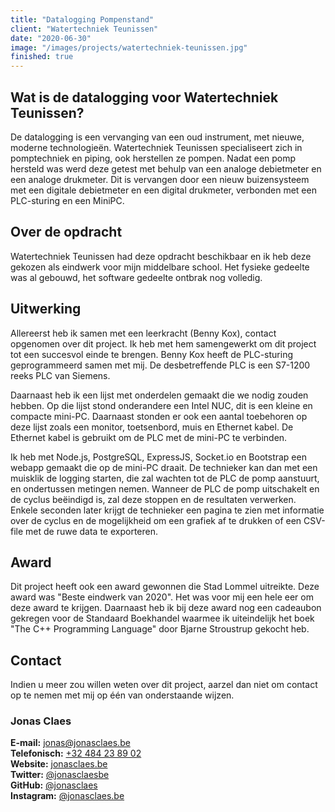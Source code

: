 ```yaml
---
title: "Datalogging Pompenstand"
client: "Watertechniek Teunissen"
date: "2020-06-30"
image: "/images/projects/watertechniek-teunissen.jpg"
finished: true
---
```


## Wat is de datalogging voor Watertechniek Teunissen?

De datalogging is een vervanging van een oud instrument, met nieuwe, moderne technologieën. Watertechniek Teunissen specialiseert zich in pomptechniek en piping, ook herstellen ze pompen. Nadat een pomp hersteld was werd deze getest met behulp van een analoge debietmeter en een analoge drukmeter. Dit is vervangen door een nieuw buizensysteem met een digitale debietmeter en een digital drukmeter, verbonden met een PLC-sturing en een MiniPC.

## Over de opdracht

Watertechniek Teunissen had deze opdracht beschikbaar en ik heb deze gekozen als eindwerk voor mijn middelbare school. Het fysieke gedeelte was al gebouwd, het software gedeelte ontbrak nog volledig.

## Uitwerking

Allereerst heb ik samen met een leerkracht (Benny Kox), contact opgenomen over dit project. Ik heb met hem samengewerkt om dit project tot een succesvol einde te brengen. Benny Kox heeft de PLC-sturing geprogrammeerd samen met mij. De desbetreffende PLC is een S7-1200 reeks PLC van Siemens.

Daarnaast heb ik een lijst met onderdelen gemaakt die we nodig zouden hebben. Op die lijst stond onderandere een Intel NUC, dit is een kleine en compacte mini-PC. Daarnaast stonden er ook een aantal toebehoren op deze lijst zoals een monitor, toetsenbord, muis en Ethernet kabel. De Ethernet kabel is gebruikt om de PLC met de mini-PC te verbinden.

Ik heb met Node.js, PostgreSQL, ExpressJS, Socket.io en Bootstrap een webapp gemaakt die op de mini-PC draait. De technieker kan dan met een muisklik de logging starten, die zal wachten tot de PLC de pomp aanstuurt, en ondertussen metingen nemen. Wanneer de PLC de pomp uitschakelt en de cyclus beëindigd is, zal deze stoppen en de resultaten verwerken. Enkele seconden later krijgt de technieker een pagina te zien met informatie over de cyclus en de mogelijkheid om een grafiek af te drukken of een CSV-file met de ruwe data te exporteren.

## Award

Dit project heeft ook een award gewonnen die Stad Lommel uitreikte. Deze award was "Beste eindwerk van 2020". Het was voor mij een hele eer om deze award te krijgen. Daarnaast heb ik bij deze award nog een cadeaubon gekregen voor de Standaard Boekhandel waarmee ik uiteindelijk het boek "The C++ Programming Language" door Bjarne Stroustrup gekocht heb.

## Contact

Indien u meer zou willen weten over dit project, aarzel dan niet om contact op te nemen met mij op één van onderstaande wijzen.

### Jonas Claes

**E-mail:** [jonas@jonasclaes.be](mailto:jonas@jonasclaes.be)  
**Telefonisch:** [+32 484 23 89 02](tel:+32484238902)  
**Website:** [jonasclaes.be](https://jonasclaes.be)  
**Twitter:** [@jonasclaesbe](https://twitter.com/jonasclaesbe)  
**GitHub:** [@jonasclaes](https://github.com/jonasclaes)  
**Instagram:** [@jonasclaes.be](https://instagram.com/jonasclaes.be)
